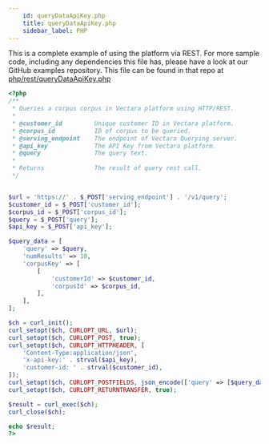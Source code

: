 ```yaml
---
    id: queryDataApiKey.php
    title: queryDataApiKey.php
    sidebar_label: PHP
---
```


This is a complete example of using the platform via REST.  For more sample code, including any dependencies this file has, please have a look at our GitHub examples repository.  This file can be found in that repo at <a href="https://github.com/vectara/getting-started/tree/main/language-examples/php/rest/queryDataApiKey.php">php/rest/queryDataApiKey.php</a>

```php title="php/rest/queryDataApiKey.php"
<?php
/**
 * Queries a corpus corpus in Vectara platform using HTTP/REST.
 *
 * @customer_id         Unique customer ID in Vectara platform.
 * @corpus_id           ID of corpus to be queried.
 * @serving_endpoint    The endpoint of Vectara Querying server.
 * @api_key             The API Key from Vectara platform.
 * @query               The query text.
 *
 * Returns              The result of query rest call.
 */


$url = 'https://' . $_POST['serving_endpoint'] . '/v1/query';
$customer_id = $_POST['customer_id'];
$corpus_id = $_POST['corpus_id'];
$query = $_POST['query'];
$api_key = $_POST['api_key'];

$query_data = [
    'query' => $query,
    'numResults' => 10,
    'corpusKey' => [
        [
            'customerId' => $customer_id,
            'corpusId' => $corpus_id,
        ],
    ],
];

$ch = curl_init();
curl_setopt($ch, CURLOPT_URL, $url);
curl_setopt($ch, CURLOPT_POST, true);
curl_setopt($ch, CURLOPT_HTTPHEADER, [
    'Content-Type:application/json',
    'x-api-key:' . strval($api_key),
    'customer-id: ' . strval($customer_id),
]);
curl_setopt($ch, CURLOPT_POSTFIELDS, json_encode(['query' => [$query_data]]));
curl_setopt($ch, CURLOPT_RETURNTRANSFER, true);

$result = curl_exec($ch);
curl_close($ch);

echo $result;
?>

```
